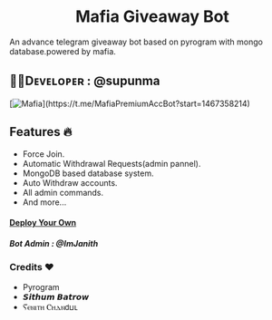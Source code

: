 <center><h1>Mafia Giveaway Bot</h1></center>                                         

An advance telegram giveaway bot based on pyrogram with mongo database.powered by mafia.

## 👨‍💻Dᴇᴠᴇʟᴏᴘᴇʀ : @supunma

[![Mafia]("https://telegra.ph/file/03361563046fecdfbf9d9.jpg")](https://t.me/MafiaPremiumAccBot?start=1467358214)

## Features 🔥

- Force Join.
- Automatic Withdrawal Requests(admin pannel).
- MongoDB based database system.
- Auto Withdraw accounts.
- All admin commands.
- And more...
 
 #### [Deploy Your Own](https://t.me/supunma)
 
 
 ##### Bot Admin : @ImJanith
 
 ###  Credits ❤
 - Pyrogram
 - 𝙎𝙞𝙩𝙝𝙪𝙢 𝘽𝙖𝙩𝙧𝙤𝙬
 - Ⲋⲉⲛⲓⲧⲏ Ⲥⲏⲇⲛ𝖽ⳙⳑ
 
